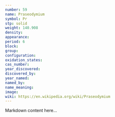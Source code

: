 ```yaml
---
number: 59
name: Praseodymium
symbol: Pr
stp: solid
weight: 140.908
density:
appearance:
period: 6
block:
group:
configuration:
oxidation_states:
cas_number:
year_discovered:
discovered_by:
year_named:
named_by:
name_meaning:
image:
wiki: https://en.wikipedia.org/wiki/Praseodymium
---
```


Markdown content here...
